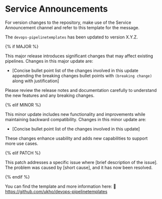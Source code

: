 # Service Announcements

For version changes to the repository, make use of the Service Announcement channel and refer to this template for the message.

The `devops-pipelinetemplates` has been updated to version X.Y.Z.

{% if MAJOR %}

This major release introduces significant changes that may affect existing pipelines. Changes in this major update are:

- [Concise bullet point list of the changes involved in this update appending the breaking changes bullet points with `(breaking change)` along with justification]

Please review the release notes and documentation carefully to understand the new features and any breaking changes.

{% elif MINOR %}

This minor update includes new functionality and improvements while maintaining backward compatibility. Changes in this minor update are:

- [Concise bullet point list of the changes involved in this update]

These changes enhance usability and adds new capabilities to support more use cases.

{% elif PATCH %}

This patch addresses a specific issue where [brief description of the issue]. The problem was caused by [short cause], and it has now been resolved.

{% endif %}

You can find the template and more information here:
🔗 https://github.com/ukho/devops-pipelinetemplates
